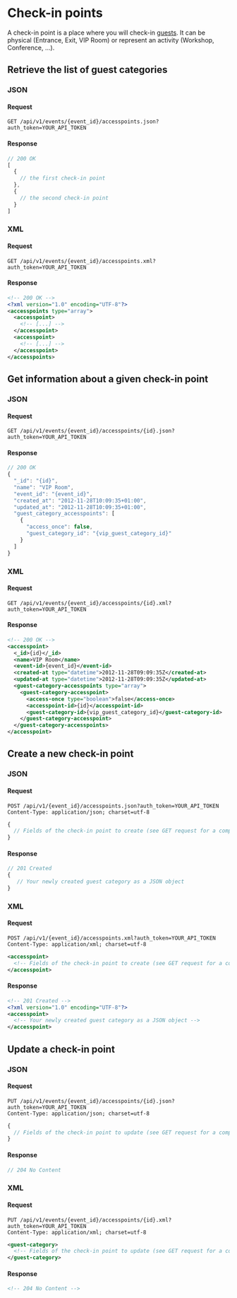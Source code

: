 # Check-in points

A check-in point is a place where you will check-in
[guests](https://github.com/applidget/mobicheckin-api-documentation/blob/master/sections/guests.md).
It can be physical (Entrance, Exit, VIP Room) or represent an activity (Workshop, Conference, ...).

## Retrieve the list of guest categories

### JSON
#### Request
```
GET /api/v1/events/{event_id}/accesspoints.json?auth_token=YOUR_API_TOKEN
```
#### Response
```js
// 200 OK
[
  {
    // the first check-in point
  },
  {
    // the second check-in point
  }
]
```

### XML
#### Request
```
GET /api/v1/events/{event_id}/accesspoints.xml?auth_token=YOUR_API_TOKEN
```
#### Response
```xml
<!-- 200 OK -->
<?xml version="1.0" encoding="UTF-8"?>
<accesspoints type="array">
  <accesspoint>
    <!-- [...] -->
  </accesspoint>
  <accesspoint>
    <!-- [...] -->
  </accesspoint>
</accesspoints>
```

## Get information about a given check-in point

### JSON
#### Request
```
GET /api/v1/events/{event_id}/accesspoints/{id}.json?auth_token=YOUR_API_TOKEN
```
#### Response
```js
// 200 OK
{
  "_id": "{id}",
  "name": "VIP Room",
  "event_id": "{event_id}",
  "created_at": "2012-11-28T10:09:35+01:00",
  "updated_at": "2012-11-28T10:09:35+01:00",
  "guest_category_accesspoints": [
    {
      "access_once": false,
      "guest_category_id": "{vip_guest_category_id}"
    }
  ]
}
```

### XML
#### Request
```
GET /api/v1/events/{event_id}/accesspoints/{id}.xml?auth_token=YOUR_API_TOKEN
```
#### Response
```xml
<!-- 200 OK -->
<accesspoint>
  <_id>{id}</_id>
  <name>VIP Room</name>
  <event-id>{event_id}</event-id>
  <created-at type="datetime">2012-11-28T09:09:35Z</created-at>
  <updated-at type="datetime">2012-11-28T09:09:35Z</updated-at>
  <guest-category-accesspoints type="array">
    <guest-category-accesspoint>
      <access-once type="boolean">false</access-once>
      <accesspoint-id>{id}</accesspoint-id>
      <guest-category-id>{vip_guest_category_id}</guest-category-id>
    </guest-category-accesspoint>
  </guest-category-accesspoints>
</accesspoint>
```

## Create a new check-in point

### JSON
#### Request
```
POST /api/v1/{event_id}/accesspoints.json?auth_token=YOUR_API_TOKEN
Content-Type: application/json; charset=utf-8
```
```js
{
  // Fields of the check-in point to create (see GET request for a complete list)
}
```
#### Response
```js
// 201 Created
{
   // Your newly created guest category as a JSON object
}
```

### XML
#### Request
```
POST /api/v1/{event_id}/accesspoints.xml?auth_token=YOUR_API_TOKEN
Content-Type: application/xml; charset=utf-8
```
```xml
<accesspoint>
  <!-- Fields of the check-in point to create (see GET request for a complete list) -->
</accesspoint>
```
#### Response
```xml
<!-- 201 Created -->
<?xml version="1.0" encoding="UTF-8"?>
<accesspoint>
  <!-- Your newly created guest category as a JSON object -->
</accesspoint>
```

## Update a check-in point

### JSON
#### Request
```
PUT /api/v1/events/{event_id}/accesspoints/{id}.json?auth_token=YOUR_API_TOKEN
Content-Type: application/json; charset=utf-8
```
```js
{
  // Fields of the check-in point to update (see GET request for a complete list)
}
```
#### Response
```js
// 204 No Content
```

### XML
#### Request
```
PUT /api/v1/events/{event_id}/accesspoints/{id}.xml?auth_token=YOUR_API_TOKEN
Content-Type: application/xml; charset=utf-8
```
```xml
<guest-category>
  <!-- Fields of the check-in point to update (see GET request for a complete list) -->
</guest-category>
```
#### Response
```xml
<!-- 204 No Content -->
```
